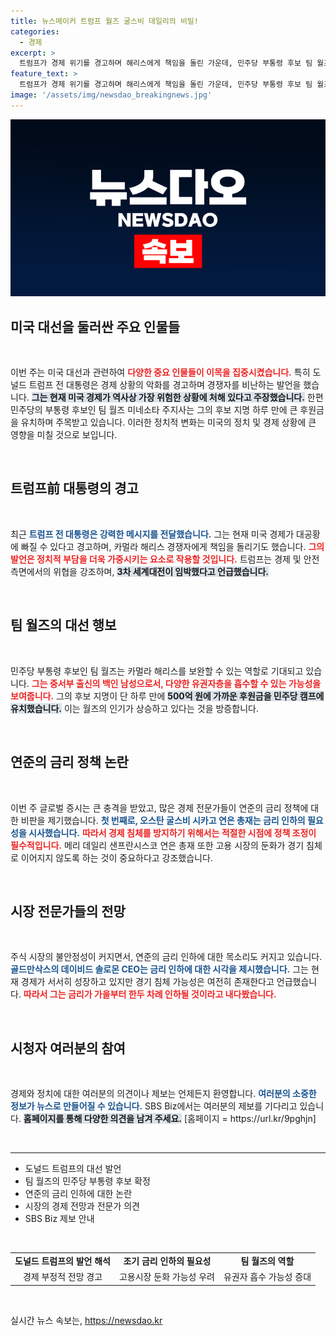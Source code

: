```yaml
---
title: 뉴스메이커 트럼프 월즈 굴스비 데일리의 비밀!
categories:
  - 경제
excerpt: >
  트럼프가 경제 위기를 경고하며 해리스에게 책임을 돌린 가운데, 민주당 부통령 후보 팀 월즈의 등장으로 민주당 내부의 역학관계가 급변하고 있습니다. 글로벌 증시도 불안정한 흐름 속에 연준의 금리 인하 가능성이 제기되며 긴장이 고조되고 있습니다.
feature_text: >
  트럼프가 경제 위기를 경고하며 해리스에게 책임을 돌린 가운데, 민주당 부통령 후보 팀 월즈의 등장으로 민주당 내부의 역학관계가 급변하고 있습니다. 글로벌 증시도 불안정한 흐름 속에 연준의 금리 인하 가능성이 제기되며 긴장이 고조되고 있습니다.
image: '/assets/img/newsdao_breakingnews.jpg'
---
```


<p><img src="/assets/img/newsdao_breakingnews.jpg" alt="pcversion 속보" /></p>

<h2 data-ke-size="size26">미국 대선을 둘러싼 주요 인물들</h2>

<p data-ke-size="size16">&nbsp;</p>

<p>이번 주는 미국 대선과 관련하여 <b><span style="color: #ee2323;">다양한 중요 인물들이 이목을 집중시켰습니다.</span></b> 특히 도널드 트럼프 전 대통령은 경제 상황의 악화를 경고하며 경쟁자를 비난하는 발언을 했습니다. <b><span style="background-color: #21538527;">그는 현재 미국 경제가 역사상 가장 위험한 상황에 처해 있다고 주장했습니다.</span></b> 한편 민주당의 부통령 후보인 팀 월즈 미네소타 주지사는 그의 후보 지명 하루 만에 큰 후원금을 유치하며 주목받고 있습니다. 이러한 정치적 변화는 미국의 정치 및 경제 상황에 큰 영향을 미칠 것으로 보입니다. </p>

<p data-ke-size="size16">&nbsp;</p>

<h2 data-ke-size="size26">트럼프前 대통령의 경고</h2>

<p data-ke-size="size16">&nbsp;</p>

<p>최근 <b><span style="color: #1a5490;">트럼프 전 대통령은 강력한 메시지를 전달했습니다.</span></b> 그는 현재 미국 경제가 대공황에 빠질 수 있다고 경고하며, 카멀라 해리스 경쟁자에게 책임을 돌리기도 했습니다. <b><span style="color: #ee2323;">그의 발언은 정치적 부담을 더욱 가중시키는 요소로 작용할 것입니다.</span></b> 트럼프는 경제 및 안전 측면에서의 위협을 강조하며, <b><span style="background-color: #21538527;">3차 세계대전이 임박했다고 언급했습니다.</span></b> </p>

<p data-ke-size="size16">&nbsp;</p>

<h2 data-ke-size="size26">팀 월즈의 대선 행보</h2>

<p data-ke-size="size16">&nbsp;</p>

<p>민주당 부통령 후보인 팀 월즈는 카멀라 해리스를 보완할 수 있는 역할로 기대되고 있습니다. <b><span style="color: #ee2323;">그는 중서부 출신의 백인 남성으로서, 다양한 유권자층을 흡수할 수 있는 가능성을 보여줍니다.</span></b> 그의 후보 지명이 단 하루 만에 <b><span style="background-color: #21538527;">500억 원에 가까운 후원금을 민주당 캠프에 유치했습니다.</span></b> 이는 월즈의 인기가 상승하고 있다는 것을 방증합니다.</p>

<p data-ke-size="size16">&nbsp;</p>

<h2 data-ke-size="size26">연준의 금리 정책 논란</h2>

<p data-ke-size="size16">&nbsp;</p>

<p>이번 주 글로벌 증시는 큰 충격을 받았고, 많은 경제 전문가들이 연준의 금리 정책에 대한 비판을 제기했습니다. <b><span style="color: #1a5490;">첫 번째로, 오스탄 굴스비 시카고 연은 총재는 금리 인하의 필요성을 시사했습니다.</span></b> <b><span style="color: #ee2323;">따라서 경제 침체를 방지하기 위해서는 적절한 시점에 정책 조정이 필수적입니다.</span></b> 메리 데일리 샌프란시스코 연은 총재 또한 고용 시장의 둔화가 경기 침체로 이어지지 않도록 하는 것이 중요하다고 강조했습니다. </p>

<p data-ke-size="size16">&nbsp;</p>

<h2 data-ke-size="size26">시장 전문가들의 전망</h2>

<p data-ke-size="size16">&nbsp;</p>

<p>주식 시장의 불안정성이 커지면서, 연준의 금리 인하에 대한 목소리도 커지고 있습니다. <b><span style="color: #1a5490;">골드만삭스의 데이비드 솔로몬 CEO는 금리 인하에 대한 시각을 제시했습니다.</span></b> 그는 현재 경제가 서서히 성장하고 있지만 경기 침체 가능성은 여전히 존재한다고 언급했습니다. <b><span style="color: #ee2323;">따라서 그는 금리가 가을부터 한두 차례 인하될 것이라고 내다봤습니다.</span></b> </p>

<p data-ke-size="size16">&nbsp;</p>

<h2 data-ke-size="size26">시청자 여러분의 참여</h2>

<p data-ke-size="size16">&nbsp;</p>

<p>경제와 정치에 대한 여러분의 의견이나 제보는 언제든지 환영합니다. <b><span style="color: #1a5490;">여러분의 소중한 정보가 뉴스로 만들어질 수 있습니다.</span></b> SBS Biz에서는 여러분의 제보를 기다리고 있습니다. <b><span style="background-color: #21538527;">홈페이지를 통해 다양한 의견을 남겨 주세요.</span></b> [홈페이지 = https://url.kr/9pghjn]</p>

<p data-ke-size="size16">&nbsp;</p>

<hr>

<ul>
<li>도널드 트럼프의 대선 발언</li>
<li>팀 월즈의 민주당 부통령 후보 확정</li>
<li>연준의 금리 인하에 대한 논란</li>
<li>시장의 경제 전망과 전문가 의견</li>
<li>SBS Biz 제보 안내</li>
</ul>

<p data-ke-size="size16">&nbsp;</p>

<table style="width: 100%;">
    <tr>
        <td style="text-align: center; height: 17px;"><b>도널드 트럼프의 발언 해석</b></td>
        <td style="text-align: center; height: 17px;"><b>조기 금리 인하의 필요성</b></td>
        <td style="text-align: center; height: 17px;"><b>팀 월즈의 역할</b></td>
    </tr>
    <tr>
        <td style="text-align: center; height: 17px;">경제 부정적 전망 경고</td>
        <td style="text-align: center; height: 17px;">고용시장 둔화 가능성 우려</td>
        <td style="text-align: center; height: 17px;">유권자 흡수 가능성 증대</td>
    </tr>
</table>

<p data-ke-size="size16">&nbsp;</p>
실시간 뉴스 속보는, <a href="https://newsdao.kr" rel="dofollow">https://newsdao.kr</a>


